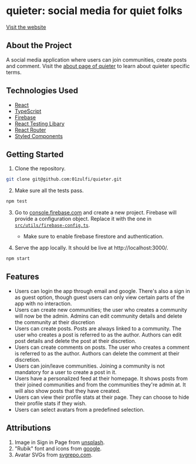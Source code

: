 # quieter: social media for quiet folks

[Visit the website](https://quieter-app.web.app/)

## About the Project

A social media application where users can join communities, create posts and comment. Visit the [about page of quieter](https://quieter-app.web.app/about) to learn about quieter specific terms.

## Technologies Used

- [React](https://reactjs.org/)
- [TypeScript](https://www.typescriptlang.org/)
- [Firebase](https://firebase.google.com/)
- [React Testing Libary](https://testing-library.com/docs/react-testing-library/intro/)
- [React Router](https://reactrouter.com/)
- [Styled Components](https://styled-components.com/)

## Getting Started

1. Clone the repository. 

```bash
git clone git@github.com:01zulfi/quieter.git
```
2. Make sure all the tests pass.

```bash
npm test
```

3. Go to [console.firebase.com](https://console.firebase.google.com/) and create a new project. Firebase will provide a configuration object. Replace it with the one in [`src/utils/firebase-config.ts`](https://github.com/01zulfi/quieter/blob/main/src/utils/firebase-config.ts).
   - Make sure to enable firebase firestore and authentication.

4. Serve the app locally. It should be live at http://localhost:3000/.

```bash
npm start
```

## Features

- Users can login the app through email and google. There's also a sign in as guest option, though guest users can only view certain parts of the app with no interaction.
- Users can create new communities; the user who creates a community will now be the admin. Admins can edit community details and delete the community at their discretion
- Users can create posts. Posts are always linked to a community. The user who creates a post is referred to as the author. Authors can edit post details and delete the post at their discretion.
- Users can create comments on posts. The user who creates a comment is referred to as the author. Authors can delete the comment at their discretion.
- Users can join/leave communities. Joining a community is not mandatory for a user to create a post in it.
- Users have a personalized feed at their homepage. It shows posts from their joined communities and from the communities they're admin at. It will also show posts that they have created.
- Users can view their profile stats at their page. They can choose to hide their profile stats if they wish.
- Users can select avatars from a predefined selection.

## Attributions

1. Image in Sign in Page from [unsplash](https://unsplash.com/photos/5d5H42WDT4M).
2. "Rubik" font and icons from [google](https://fonts.google.com/).
3. Avatar SVGs from [svgrepo.com](https://www.svgrepo.com/).
